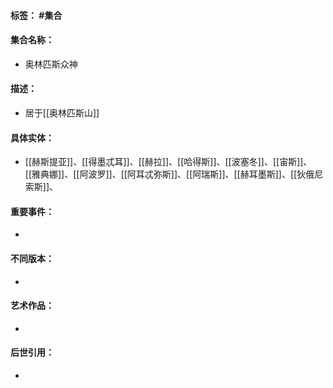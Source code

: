 #### 标签： #集合
#### 集合名称：
- 奥林匹斯众神
#### 描述：
- 居于[[奥林匹斯山]]
#### 具体实体：
- [[赫斯提亚]]、[[得墨忒耳]]、[[赫拉]]、[[哈得斯]]、[[波塞冬]]、[[宙斯]]、[[雅典娜]]、[[阿波罗]]、[[阿耳忒弥斯]]、[[阿瑞斯]]、[[赫耳墨斯]]、[[狄俄尼索斯]]、
#### 重要事件：
- 
#### 不同版本：
- 
#### 艺术作品：
- 
#### 后世引用：
- 